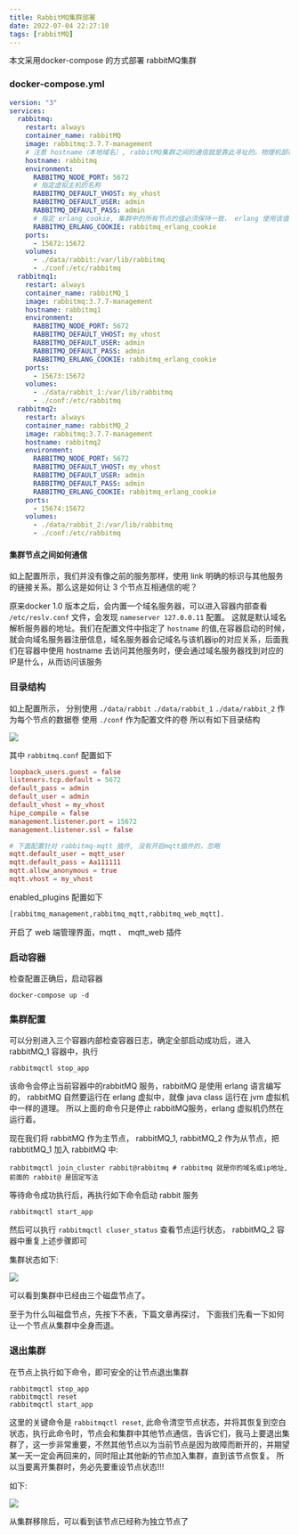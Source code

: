 ```yaml
---
title: RabbitMQ集群部署
date: 2022-07-04 22:27:10
tags: [rabbitMQ]
---
```


本文采用docker-compose 的方式部署 rabbitMQ集群

### docker-compose.yml
```yml
version: "3"
services:
  rabbitmq:
    restart: always
    container_name: rabbitMQ
    image: rabbitmq:3.7.7-management
    # 注意 hostname（本地域名）, rabbitMQ集群之间的通信就是靠此寻址的。物理机部署时也可以使用固定IP
    hostname: rabbitmq
    environment:
      RABBITMQ_NODE_PORT: 5672
      # 指定虚拟主机的名称
      RABBITMQ_DEFAULT_VHOST: my_vhost
      RABBITMQ_DEFAULT_USER: admin
      RABBITMQ_DEFAULT_PASS: admin
      # 指定 erlang_cookie, 集群中的所有节点的值必须保持一致， erlang 使用该值作为通信的密钥
      RABBITMQ_ERLANG_COOKIE: rabbitmq_erlang_cookie
    ports:
      - 15672:15672
    volumes:
      - ./data/rabbit:/var/lib/rabbitmq
      - ./conf:/etc/rabbitmq
  rabbitmq1:
    restart: always
    container_name: rabbitMQ_1
    image: rabbitmq:3.7.7-management
    hostname: rabbitmq1
    environment:
      RABBITMQ_NODE_PORT: 5672
      RABBITMQ_DEFAULT_VHOST: my_vhost
      RABBITMQ_DEFAULT_USER: admin
      RABBITMQ_DEFAULT_PASS: admin
      RABBITMQ_ERLANG_COOKIE: rabbitmq_erlang_cookie
    ports:
      - 15673:15672
    volumes:
      - ./data/rabbit_1:/var/lib/rabbitmq
      - ./conf:/etc/rabbitmq
  rabbitmq2:
    restart: always
    container_name: rabbitMQ_2
    image: rabbitmq:3.7.7-management
    hostname: rabbitmq2
    environment:
      RABBITMQ_NODE_PORT: 5672
      RABBITMQ_DEFAULT_VHOST: my_vhost
      RABBITMQ_DEFAULT_USER: admin
      RABBITMQ_DEFAULT_PASS: admin
      RABBITMQ_ERLANG_COOKIE: rabbitmq_erlang_cookie
    ports:
      - 15674:15672
    volumes:
      - ./data/rabbit_2:/var/lib/rabbitmq
      - ./conf:/etc/rabbitmq
```

#### 集群节点之间如何通信
 如上配置所示，我们并没有像之前的服务那样，使用 link 明确的标识与其他服务的链接关系。那么这是如何让 3 个节点互相通信的呢？

原来docker 1.0 版本之后，会内置一个域名服务器，可以进入容器内部查看 `/etc/reslv.conf` 文件，会发现 `nameserver 127.0.0.11` 配置。
这就是默认域名解析服务器的地址。我们在配置文件中指定了 `hostname` 的值,在容器启动的时候，就会向域名服务器注册信息，域名服务器会记域名与该机器ip的对应关系，后面我们在容器中使用 hostname 去访问其他服务时，便会通过域名服务器找到对应的IP是什么，从而访问该服务


### 目录结构

如上配置所示， 分别使用 `./data/rabbit` `./data/rabbit_1` `./data/rabbit_2` 作为每个节点的数据卷
使用 `./conf` 作为配置文件的卷
所以有如下目录结构

![](/images/20220704223907831_32327.png)

其中 `rabbitmq.conf` 配置如下

```conf
loopback_users.guest = false
listeners.tcp.default = 5672
default_pass = admin
default_user = admin
default_vhost = my_vhost
hipe_compile = false
management.listener.port = 15672
management.listener.ssl = false

# 下面配置针对 rabbitmq-mqtt 插件, 没有开启mqtt插件的，忽略
mqtt.default_user = mqtt_user
mqtt.default_pass = Aa111111
mqtt.allow_anonymous = true
mqtt.vhost = my_vhost
```

enabled_plugins 配置如下

```txt
[rabbitmq_management,rabbitmq_mqtt,rabbitmq_web_mqtt].
```

开启了 web 端管理界面，mqtt 、 mqtt_web 插件

### 启动容器

检查配置正确后，启动容器
```shell
docker-compose up -d
```

### 集群配置

可以分别进入三个容器内部检查容器日志，确定全部启动成功后，进入 rabbitMQ_1 容器中，执行
```shell
rabbitmqctl stop_app
```

该命令会停止当前容器中的rabbitMQ 服务，rabbitMQ 是使用 erlang 语言编写的， rabbitMQ 自然要运行在 erlang 虚拟中，就像 java class 运行在 jvm 虚拟机中一样的道理。 所以上面的命令只是停止 rabbitMQ服务，erlang 虚拟机仍然在运行着。

现在我们将 rabbitMQ 作为主节点， rabbitMQ_1, rabbitMQ_2 作为从节点，把 rabbtitMQ_1 加入 rabbitMQ 中:

```shell
rabbitmqctl join_cluster rabbit@rabbitmq # rabbitmq 就是你的域名或ip地址, 前面的 rabbit@ 是固定写法
```

等待命令成功执行后，再执行如下命令启动 rabbit 服务

```shell
rabbitmqctl start_app
```

然后可以执行 `rabbitmqctl cluser_status` 查看节点运行状态， rabbitMQ_2 容器中重复上述步骤即可

集群状态如下:


![](/images/20220704230802953_29630.png)



可以看到集群中已经由三个磁盘节点了。

至于为什么叫磁盘节点，先按下不表，下篇文章再探讨， 下面我们先看一下如何让一个节点从集群中全身而退。

### 退出集群

在节点上执行如下命令，即可安全的让节点退出集群
```shell
rabbitmqctl stop_app
rabbitmqctl reset
rabbitmqctl start_app
```

这里的关键命令是 `rabbitmqctl reset`, 此命令清空节点状态，并将其恢复到空白状态，执行此命令时，节点会和集群中其他节点通信，告诉它们，我马上要退出集群了，这一步非常重要，不然其他节点以为当前节点是因为故障而断开的，并期望某一天一定会再回来的，同时阻止其他新的节点加入集群，直到该节点恢复。 所以当要离开集群时，务必先要重设节点状态!!!

如下:

![](/images/20220706233801653_7525.png)

从集群移除后，可以看到该节点已经称为独立节点了
